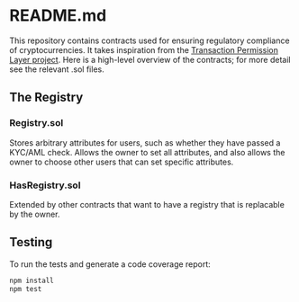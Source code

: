 # README.md

This repository contains contracts used for ensuring regulatory
compliance of cryptocurrencies. It takes inspiration from the
[Transaction Permission Layer project](https://github.com/TPL-protocol/tpl-contracts).
Here is a high-level overview of the contracts; for more detail
see the relevant .sol files.

## The Registry

### Registry.sol

Stores arbitrary attributes for users, such as whether they have
passed a KYC/AML check.
Allows the owner to
set all attributes, and also allows the owner to choose other
users that can set specific attributes.

### HasRegistry.sol

Extended by other contracts that want to have a registry that is
replacable by the owner.

## Testing

To run the tests and generate a code coverage report:
```bash
npm install
npm test
```
 
